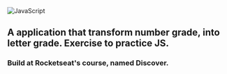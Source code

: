 <img alt="JavaScript" src="https://img.shields.io/badge/javascript%20-%23323330.svg?&style=for-the-badge&logo=javascript&logoColor=%23F7DF1E"/>

## A application that transform number grade, into letter grade. Exercise to practice JS.
### Build at Rocketseat's course, named Discover.
